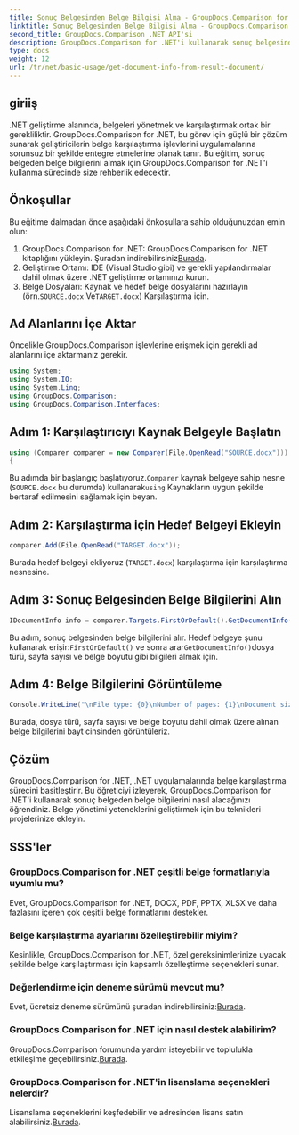 ```yaml
---
title: Sonuç Belgesinden Belge Bilgisi Alma - GroupDocs.Comparison for .NET
linktitle: Sonuç Belgesinden Belge Bilgisi Alma - GroupDocs.Comparison for .NET
second_title: GroupDocs.Comparison .NET API'si
description: GroupDocs.Comparison for .NET'i kullanarak sonuç belgesinden belge bilgilerini nasıl alacağınızı öğrenin. .NET geliştiricileri için açıklanan kolay adımlar.
type: docs
weight: 12
url: /tr/net/basic-usage/get-document-info-from-result-document/
---
```

## giriiş
.NET geliştirme alanında, belgeleri yönetmek ve karşılaştırmak ortak bir gerekliliktir. GroupDocs.Comparison for .NET, bu görev için güçlü bir çözüm sunarak geliştiricilerin belge karşılaştırma işlevlerini uygulamalarına sorunsuz bir şekilde entegre etmelerine olanak tanır. Bu eğitim, sonuç belgeden belge bilgilerini almak için GroupDocs.Comparison for .NET'i kullanma sürecinde size rehberlik edecektir. 
## Önkoşullar
Bu eğitime dalmadan önce aşağıdaki önkoşullara sahip olduğunuzdan emin olun:
1. GroupDocs.Comparison for .NET: GroupDocs.Comparison for .NET kitaplığını yükleyin. Şuradan indirebilirsiniz[Burada](https://releases.groupdocs.com/comparison/net/).
2. Geliştirme Ortamı: IDE (Visual Studio gibi) ve gerekli yapılandırmalar dahil olmak üzere .NET geliştirme ortamınızı kurun.
3.  Belge Dosyaları: Kaynak ve hedef belge dosyalarını hazırlayın (örn.`SOURCE.docx` Ve`TARGET.docx`) Karşılaştırma için.

## Ad Alanlarını İçe Aktar
Öncelikle GroupDocs.Comparison işlevlerine erişmek için gerekli ad alanlarını içe aktarmanız gerekir.

```csharp
using System;
using System.IO;
using System.Linq;
using GroupDocs.Comparison;
using GroupDocs.Comparison.Interfaces;
```

## Adım 1: Karşılaştırıcıyı Kaynak Belgeyle Başlatın
```csharp
using (Comparer comparer = new Comparer(File.OpenRead("SOURCE.docx")))
{
```
 Bu adımda bir başlangıç başlatıyoruz.`Comparer` kaynak belgeye sahip nesne (`SOURCE.docx` bu durumda) kullanarak`using` Kaynakların uygun şekilde bertaraf edilmesini sağlamak için beyan.
## Adım 2: Karşılaştırma için Hedef Belgeyi Ekleyin
```csharp
comparer.Add(File.OpenRead("TARGET.docx"));
```
Burada hedef belgeyi ekliyoruz (`TARGET.docx`) karşılaştırma için karşılaştırma nesnesine.
## Adım 3: Sonuç Belgesinden Belge Bilgilerini Alın
```csharp
IDocumentInfo info = comparer.Targets.FirstOrDefault().GetDocumentInfo();
```
 Bu adım, sonuç belgesinden belge bilgilerini alır. Hedef belgeye şunu kullanarak erişir:`FirstOrDefault()` ve sonra arar`GetDocumentInfo()`dosya türü, sayfa sayısı ve belge boyutu gibi bilgileri almak için.
## Adım 4: Belge Bilgilerini Görüntüleme
```csharp
Console.WriteLine("\nFile type: {0}\nNumber of pages: {1}\nDocument size: {2} bytes", info.FileType, info.PageCount, info.Size);
```
Burada, dosya türü, sayfa sayısı ve belge boyutu dahil olmak üzere alınan belge bilgilerini bayt cinsinden görüntüleriz.

## Çözüm
GroupDocs.Comparison for .NET, .NET uygulamalarında belge karşılaştırma sürecini basitleştirir. Bu öğreticiyi izleyerek, GroupDocs.Comparison for .NET'i kullanarak sonuç belgeden belge bilgilerini nasıl alacağınızı öğrendiniz. Belge yönetimi yeteneklerini geliştirmek için bu teknikleri projelerinize ekleyin.
## SSS'ler
### GroupDocs.Comparison for .NET çeşitli belge formatlarıyla uyumlu mu?
Evet, GroupDocs.Comparison for .NET, DOCX, PDF, PPTX, XLSX ve daha fazlasını içeren çok çeşitli belge formatlarını destekler.
### Belge karşılaştırma ayarlarını özelleştirebilir miyim?
Kesinlikle, GroupDocs.Comparison for .NET, özel gereksinimlerinize uyacak şekilde belge karşılaştırması için kapsamlı özelleştirme seçenekleri sunar.
### Değerlendirme için deneme sürümü mevcut mu?
 Evet, ücretsiz deneme sürümünü şuradan indirebilirsiniz:[Burada](https://releases.groupdocs.com/).
### GroupDocs.Comparison for .NET için nasıl destek alabilirim?
 GroupDocs.Comparison forumunda yardım isteyebilir ve toplulukla etkileşime geçebilirsiniz.[Burada](https://forum.groupdocs.com/c/comparison/12).
### GroupDocs.Comparison for .NET'in lisanslama seçenekleri nelerdir?
 Lisanslama seçeneklerini keşfedebilir ve adresinden lisans satın alabilirsiniz.[Burada](https://purchase.groupdocs.com/buy).